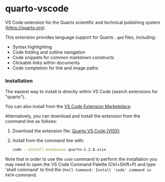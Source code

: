# quarto-vscode

VS Code extension for the Quarto scientific and technical publshing system (https://quarto.org).

This extension provides language support for Quarto `.qmd` files, including:

- Syntax highlighting
- Code folding and outline navigation
- Code snippets for common markdown constructs
- Clickable links within documents
- Code completion for link and image paths

### Installation

The easiest way to install is directly within VS Code (search extensions for "quarto").

You can also install from the [VS Code Extension Marketplace](https://marketplace.visualstudio.com/items?itemName=quarto.quarto).

Alternatively, you can download and install the extension from the command line as follows:

1. Download the extension file: [Quarto VS Code (VISX)](https://github.com/quarto-dev/quarto-vscode/raw/main/dist/quarto-1.2.0.vsix)

2. Install from the command line with:

   ```bash
   code --install-extension quarto-1.2.0.vsix
   ```

Note that in order to use the `code` command to perform the installation you may need to open the VS Code
Command Palette (Ctrl+Shift+P) and type 'shell command' to find the `Shell Command: Install 'code' command in PATH` command.

